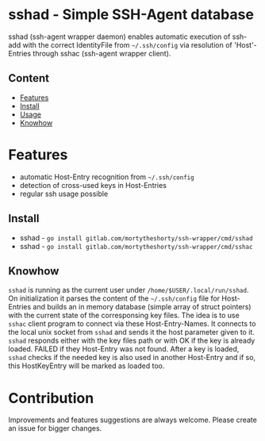 # sshad - Simple SSH-Agent database

sshad (ssh-agent wrapper daemon) enables automatic execution of ssh-add with the correct IdentityFile from `~/.ssh/config` via resolution of 'Host'-Entries through sshac (ssh-agent wrapper client).

## Content

- [Features](#features)
- [Install](#install)
- [Usage](#usage)
- [Knowhow](#Knowhow)

# Features
- automatic Host-Entry recognition from `~/.ssh/config`
- detection of cross-used keys in Host-Entries
- regular ssh usage possible

## Install

- sshad - `go install gitlab.com/mortytheshorty/ssh-wrapper/cmd/sshad`
- sshad  -  `go install gitlab.com/mortytheshorty/ssh-wrapper/cmd/sshac`

## Knowhow
`sshad` is running as the current user under `/home/$USER/.local/run/sshad`. On initialization it parses the content of the `~/.ssh/config` file for Host-Entries and builds
an in memory database (simple array of struct pointers) with the current state of the corresponsing key files. The idea is to use `sshac` client program to connect via these Host-Entry-Names. It connects to the local unix socket from `sshad` and sends it the host parameter given to it. `sshad` responds either with the key files path or with OK if the key is already loaded. FAILED if they Host-Entry was not found. After a key is loaded, `sshad` checks if the needed key is also used in another Host-Entry and if so, this HostKeyEntry will be marked as loaded too.


# Contribution
Improvements and features suggestions are always welcome. Please create an issue for bigger changes.




